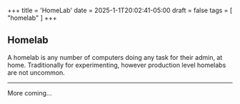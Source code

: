 +++
title = 'HomeLab'
date = 2025-1-1T20:02:41-05:00
draft = false
tags = [ "homelab" ]
+++

## Homelab

A homelab is any number of computers doing any task for their admin, at home. Traditionally for experimenting, however production level homelabs are not uncommon.

---

More coming...